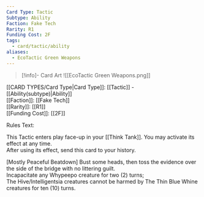 ```yaml
---
Card Type: Tactic
Subtype: Ability
Faction: Fake Tech
Rarity: R1
Funding Cost: 2F
tags:
  - card/tactic/ability
aliases:
  - EcoTactic Green Weapons
---
```

> [!info]- Card Art
> ![[EcoTactic Green Weapons.png]]

[[CARD TYPES/Card Type|Card Type]]: [[Tactic]] - [[Ability(subtype)|Ability]]  
[[Faction]]: [[Fake Tech]]  
[[Rarity]]: [[R1]]  
[[Funding Cost]]: [[2F]]  

Rules Text:  

This Tactic enters play face-up in your [[Think Tank]]. You may activate its effect at any time.  
After using its effect, send this card to your history.  

[Mostly Peaceful Beatdown] Bust some heads, then toss the evidence over the side of the bridge with no littering guilt.  
Incapacitate any Whypeepo creature for two (2) turns;  
The Hive/Intelligentsia creatures cannot be harmed by The Thin Blue Whine creatures for ten (10) turns.  